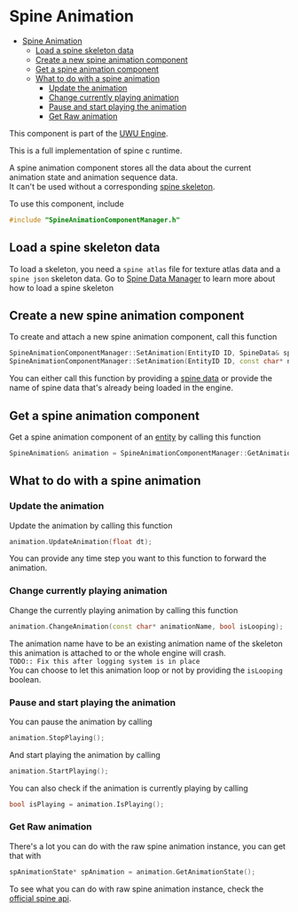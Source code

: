 # Spine Animation

- [Spine Animation](#spine-animation)
  - [Load a spine skeleton data](#load-a-spine-skeleton-data)
  - [Create a new spine animation component](#create-a-new-spine-animation-component)
  - [Get a spine animation component](#get-a-spine-animation-component)
  - [What to do with a spine animation](#what-to-do-with-a-spine-animation)
    - [Update the animation](#update-the-animation)
    - [Change currently playing animation](#change-currently-playing-animation)
    - [Pause and start playing the animation](#pause-and-start-playing-the-animation)
    - [Get Raw animation](#get-raw-animation)

This component is part of the [UWU Engine](../../README.md).

This is a full implementation of spine c runtime.

A spine animation component stores all the data about the current animation state and animation sequence data.  
It can't be used without a corresponding [spine skeleton](SpineSkeleton.md).

To use this component, include
```cpp
#include "SpineAnimationComponentManager.h"
```

## Load a spine skeleton data
To load a skeleton, you need a `spine atlas` file for texture atlas data and a `spine json` skeleton data. Go to [Spine Data Manager](../Stateless/SpineData.md) to learn more about how to load a spine skeleton

## Create a new spine animation component
To create and attach a new spine animation component, call this function
```cpp
SpineAnimationComponentManager::SetAnimation(EntityID ID, SpineData& spineData);
SpineAnimationComponentManager::SetAnimation(EntityID ID, const char* name);
```
You can either call this function by providing a [spine data](../Stateless/SpineData.md) or provide the name of spine data that's already being loaded in the engine.

## Get a spine animation component
Get a spine animation component of an [entity](../Systems/EntityManager.md) by calling this function
```cpp
SpineAnimation& animation = SpineAnimationComponentManager::GetAnimation(EntityID);
```

## What to do with a spine animation

### Update the animation
Update the animation by calling this function
```cpp
animation.UpdateAnimation(float dt);
```
You can provide any time step you want to this function to forward the animation.

### Change currently playing animation
Change the currently playing animation by calling this function
```cpp
animation.ChangeAnimation(const char* animationName, bool isLooping);
```
The animation name have to be an existing animation name of the skeleton this animation is attached to or the whole engine will crash.  
`TODO:: Fix this after logging system is in place`  
You can choose to let this animation loop or not by providing the `isLooping` boolean.

### Pause and start playing the animation
You can pause the animation by calling
```cpp
animation.StopPlaying();
```
And start playing the animation by calling
```cpp
animation.StartPlaying();
```
You can also check if the animation is currently playing by calling
```cpp
bool isPlaying = animation.IsPlaying();
```

### Get Raw animation
There's a lot you can do with the raw spine animation instance, you can get that with
```cpp
spAnimationState* spAnimation = animation.GetAnimationState();
```
To see what you can do with raw spine animation instance, check the [official spine api](http://esotericsoftware.com/spine-api-reference).
